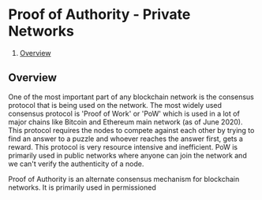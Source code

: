 


# Proof of Authority - Private Networks

 1. [Overview](#Overview)

## Overview
One of the most important part of any blockchain network is the consensus protocol that is being used on the network. The most widely used consensus protocol is 'Proof of Work' or 'PoW' which is used in a lot of major chains like Bitcoin and Ethereum main network (as of June 2020). This protocol requires the nodes to compete against each other by trying to find an answer to a puzzle and whoever reaches the answer first, gets a reward. This protocol is very resource intensive and inefficient. 
PoW is primarily used in public networks where anyone can join the network and we can't verify the authenticity of a node.

Proof of Authority is an alternate consensus mechanism for blockchain networks. It is primarily used in permissioned 

<!--stackedit_data:
eyJoaXN0b3J5IjpbMTEwOTM5NjQsLTU2MTc0MzM1OCwxNzQ2NT
g0MzAsMjU3ODEzMzM5LDU5OTE2NDA1NCwtMTI4NzA2MTk3M119

-->